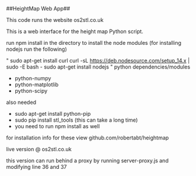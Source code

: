 ##HeightMap Web App##

This code runs the website os2stl.co.uk

This is a web interface for the height map Python script. 


run npm install in the directory to install the node modules
(for installing nodejs run the following)

"
sudo apt-get install curl
curl -sL https://deb.nodesource.com/setup_14.x | sudo -E bash -
sudo apt-get install nodejs
"
python dependencies/modules

* python-numpy
* python-matplotlib
* python-scipy

also needed

* sudo apt-get install python-pip
* sudo pip install stl_tools (this can take a long time)
* you need to run npm install as well

for installation info for these view github.com/robertabt/heightmap

live version @ os2stl.co.uk

this version can run behind a proxy by running server-proxy.js and modifying line 36 and 37
